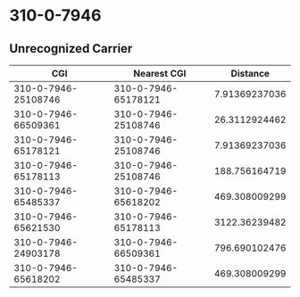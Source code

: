 # 310-0-7946
## Unrecognized Carrier


| CGI | Nearest CGI | Distance |
|-----|-------------|----------|
| 310-0-7946-25108746 | 310-0-7946-65178121 | 7.91369237036 |
| 310-0-7946-66509361 | 310-0-7946-25108746 | 26.3112924462 |
| 310-0-7946-65178121 | 310-0-7946-25108746 | 7.91369237036 |
| 310-0-7946-65178113 | 310-0-7946-25108746 | 188.756164719 |
| 310-0-7946-65485337 | 310-0-7946-65618202 | 469.308009299 |
| 310-0-7946-65621530 | 310-0-7946-65178113 | 3122.36239482 |
| 310-0-7946-24903178 | 310-0-7946-66509361 | 796.690102476 |
| 310-0-7946-65618202 | 310-0-7946-65485337 | 469.308009299 |
